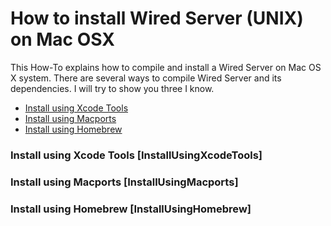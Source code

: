 # How to install Wired Server (UNIX) on Mac OSX 

This How-To explains how to compile and install a Wired Server on Mac OS X system. There are several ways to compile Wired Server and its dependencies. I will try to show you three I know.

* [Install using Xcode Tools](#InstallUsingXcodeTools)
* [Install using Macports](#InstallUsingMacports)
* [Install using Homebrew](#InstallUsingHomebrew)

### Install using Xcode Tools [InstallUsingXcodeTools] ##

### Install using Macports [InstallUsingMacports] ##

### Install using Homebrew [InstallUsingHomebrew] ##
